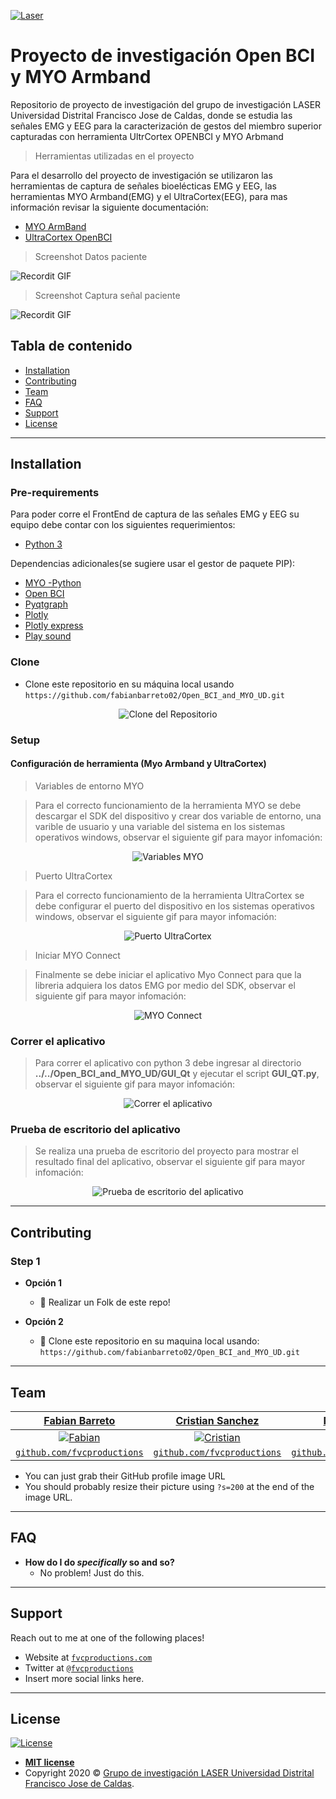 


<a href="https://laserud.co/"><img src="https://github.com/fabianbarreto02/Open_BCI_and_MYO_UD/blob/master/GUI_Qt/LOGOLASER.jpg" title="Laser" alt="Laser"></a>



# Proyecto de investigación Open BCI y MYO Armband 

Repositorio de proyecto de investigación del grupo de investigación LASER Universidad Distrital Francisco Jose de Caldas, donde se estudia las señales EMG y EEG para la caracterización de gestos del miembro superior capturadas con herramienta UltrCortex OPENBCI y MYO Arbmand

> Herramientas utilizadas en el proyecto

Para el desarrollo del proyecto de investigación se utilizaron las herramientas de captura de señales bioelécticas EMG y EEG, las herramientas MYO Armband(EMG) y el UltraCortex(EEG), para mas información revisar la siguiente documentación:
- [MYO ArmBand](https://support.getmyo.com/hc/en-us)
- [UltraCortex OpenBCI](https://openbci.com/)

> Screenshot Datos paciente

![Recordit GIF](https://github.com/fabianbarreto02/Open_BCI_and_MYO_UD/blob/master/Data_Readme/Front_datos.jpeg)

> Screenshot Captura señal paciente

![Recordit GIF](https://github.com/fabianbarreto02/Open_BCI_and_MYO_UD/blob/master/Data_Readme/Front_captura.jpeg)

## Tabla de contenido


- [Installation](#installation)
- [Contributing](#contributing)
- [Team](#team)
- [FAQ](#faq)
- [Support](#support)
- [License](#license)



---

## Installation

### Pre-requirements

Para poder corre el FrontEnd de captura de las señales EMG y EEG su equipo debe contar con los siguientes requerimientos:

- [Python 3](https://www.python.org/download/releases/3.0/)

Dependencias adicionales(se sugiere usar el gestor de paquete PIP):

- [MYO -Python](https://pypi.org/project/myo-python/) 
- [Open BCI](https://pypi.org/project/openbci/)
- [Pyqtgraph](https://pypi.org/project/pyqtgraph/)
- [Plotly](https://pypi.org/project/plotly/)
- [Plotly express](https://pypi.org/project/plotly-express/)
- [Play sound](https://pypi.org/project/playsound/)


### Clone

- Clone este repositorio en su máquina local usando `https://github.com/fabianbarreto02/Open_BCI_and_MYO_UD.git`


<p align="center"><img src="https://github.com/fabianbarreto02/Open_BCI_and_MYO_UD/blob/master/Data_Readme/Clone.gif" title="Clone del Repositorio" alt="Clone del Repositorio"></p>


### Setup

#### Configuración de herramienta (Myo Armband y UltraCortex)


> Variables de entorno MYO

> Para el correcto funcionamiento de la herramienta MYO se debe descargar el SDK del dispositivo y crear dos variable de entorno, una varible de usuario y una variable del sistema en los sistemas operativos windows, observar el siguiente gif para mayor infomación:

<p align="center"><img src="https://github.com/fabianbarreto02/Open_BCI_and_MYO_UD/blob/master/Data_Readme/Variable_myo.gif" title="Variables MYO" alt="Variables MYO"></p>


> Puerto UltraCortex

> Para el correcto funcionamiento de la herramienta UltraCortex se debe configurar el puerto del dispositivo en los sistemas operativos windows, observar el siguiente gif para mayor infomación:

<p align="center"><img src="https://github.com/fabianbarreto02/Open_BCI_and_MYO_UD/blob/master/Data_Readme/Puerto_ultracortex.gif" title="Puerto UltraCortex" alt="Puerto UltraCortex"></p>

> Iniciar MYO Connect

> Finalmente se debe iniciar el aplicativo Myo Connect para que la libreria adquiera los datos EMG por medio del SDK, observar el siguiente gif para mayor infomación:

<p align="center"><img src="https://github.com/fabianbarreto02/Open_BCI_and_MYO_UD/blob/master/Data_Readme/Myo_conect.gif" title="MYO Connect" alt="MYO Connect"></p>

### Correr  el aplicativo

> Para correr el aplicativo con python 3 debe ingresar al directorio **../../Open_BCI_and_MYO_UD/GUI_Qt** y ejecutar el script **GUI_QT.py**, observar el siguiente gif para mayor infomación:

<p align="center"><img src="https://github.com/fabianbarreto02/Open_BCI_and_MYO_UD/blob/master/Data_Readme/Arranque_frame.gif" title="Correr  el aplicativo" alt="Correr  el aplicativo"></p>


### Prueba de escritorio del aplicativo

> Se realiza una prueba de escritorio del proyecto para mostrar el resultado final del aplicativo, observar el siguiente gif para mayor infomación:

<p align="center"><img src="https://github.com/fabianbarreto02/Open_BCI_and_MYO_UD/blob/master/Data_Readme/Funcionamiento_frame.gif" title="Prueba de escritorio del aplicativo" alt="Prueba de escritorio del aplicativo"></p>



---



## Contributing


### Step 1

- **Opción 1**
    - 🍴 Realizar un Folk de este repo!

- **Opción 2**
    - 👯 Clone este repositorio en su maquina local usando:  `https://github.com/fabianbarreto02/Open_BCI_and_MYO_UD.git`


---

## Team



| <a href="https://github.com/fabianbarreto02" target="_blank">**Fabian Barreto**</a> | <a href="https://github.com/CristianDavidSanchez" target="_blank">**Cristian Sanchez**</a> | <a href="https://github.com/NRDaza" target="_blank">**Nicolas Daza**</a> |
| :---: |:---:| :---:|
| [![Fabian](https://avatars3.githubusercontent.com/u/43799065?s=200&u=4f2296f15ee5517409891d91a2e774b9c1a183fa&v=4)](http://fvcproductions.com)    | [![Cristian](https://avatars2.githubusercontent.com/u/45292213?s=200&u=f4851b78acbb0db7c5ba203982dfe71d2f1b785e&v=4)](http://fvcproductions.com) | [![Nicolas](https://avatars2.githubusercontent.com/u/34488581?s=200&u=f02bdb311d05b487e40fbe8dc712024596af956a&v=4)](http://fvcproductions.com)  |
| <a href="http://github.com/fvcproductions" target="_blank">`github.com/fvcproductions`</a> | <a href="http://github.com/fvcproductions" target="_blank">`github.com/fvcproductions`</a> | <a href="http://github.com/fvcproductions" target="_blank">`github.com/fvcproductions`</a> |

- You can just grab their GitHub profile image URL
- You should probably resize their picture using `?s=200` at the end of the image URL.

---

## FAQ

- **How do I do *specifically* so and so?**
    - No problem! Just do this.

---

## Support

Reach out to me at one of the following places!

- Website at <a href="http://fvcproductions.com" target="_blank">`fvcproductions.com`</a>
- Twitter at <a href="http://twitter.com/fvcproductions" target="_blank">`@fvcproductions`</a>
- Insert more social links here.

---


## License

[![License](http://img.shields.io/:license-mit-blue.svg?style=flat-square)](http://badges.mit-license.org)

- **[MIT license](http://opensource.org/licenses/mit-license.php)**
- Copyright 2020 © <a href="https://laserud.co/" target="_blank">Grupo de investigación LASER Universidad Distrital Francisco Jose de Caldas</a>.